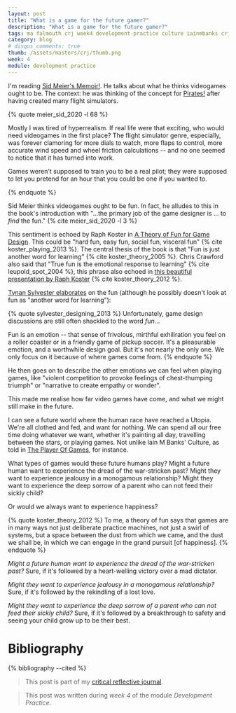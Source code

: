 ```yaml
---
layout: post
title: "What is a game for the future gamer?"
description: "What is a game for the future gamer?"
tags: ma falmouth crj week4 development-practice culture iainmbanks crj-affective crj-procedural
category: blog
# disqus_comments: true
thumb: /assets/masters/crj/thumb.png
week: 4
module: development practice
---
```


I'm reading [Sid Meier's Memoir!](https://civilization.com/en-GB/news/entries/sid-meier-s-memoir-a-life-in-computer-games-is-now-available/). He talks about what he thinks videogames ought to be. The context: he was thinking of the concept for [Pirates!](https://2k.com/en-US/game/sid-meiers-pirates/) after having created many flight simulators.

{% quote meier_sid_2020 -l 68 %}

Mostly I was tired of hyperrealism. If real life were that exciting, who would need videogames in the first place? The flight simulator genre, especially, was forever clamoring for more dials to watch, more flaps to control, more accurate wind speed and wheel friction calculations -- <span class="highlight">and no one seemed to notice that it has turned into work.</span>

Games weren't supposed to train you to be a real pilot; they were supposed to let you pretend for an hour that you could be one if you wanted to.

{% endquote %}

Sid Meier thinks videogames ought to be fun. In fact, he alludes to this in the book's introduction with "...the primary job of the game designer is ... to *find* the fun." {% cite meier_sid_2020 -l 3 %}

This sentiment is echoed by Raph Koster in [A Theory of Fun for Game Design](https://www.oreilly.com/library/view/theory-of-fun/9781449363208/). This could be "hard fun, easy fun, social fun, visceral fun" {% cite koster_playing_2013 %}. The central thesis of the book is that "Fun is just another word for learning" {% cite koster_theory_2005 %}. Chris Crawford also said that "True fun is the emotional response to learning" {% cite leupold_spot_2004 %}, this phrase also echoed in [this beautiful presentation by Raph Koster](https://www.raphkoster.com/gaming/gdco12/Koster_Raph_Theory_Fun_10.pdf) {% cite koster_theory_2012 %}.


[Tynan Sylvester elaborates](https://tynansylvester.com/book/) on the fun (although he possibly doesn't look at fun as "another word for learning"):

{% quote sylvester_designing_2013 %}
Unfortunately, game design discussions are still often shackled to the word *fun*...

Fun is an emotion -- that sense of frivolous, mirthful exhiliration you feel on a roller coaster or in a friendly game of pickup soccer. It's a pleasurable emotion, and a worthwhile design goal. But it's not nearly the only one. We only focus on it because of where games come from.
{% endquote %}

He then goes on to describe the other emotions we can feel when playing games, like "violent competition to provoke feelings of chest-thumping triumph" or "narrative to create empathy or wonder".

This made me realise how far video games have come, and what we might still make in the future.

I can see a future world where the human race have reached a Utopia. We're all clothed and fed, and want for nothing. We can spend all our free time doing whatever we want, whether it's painting all day, travelling between the stars, or playing games. Not unlike Iain M Banks' Culture, as told in [The Player Of Games](https://www.hachette.co.uk/titles/iain-m-banks-3/the-player-of-games/9780748110063/), for instance.

What types of games would these future humans play? Might a future human want to experience the dread of the war-stricken past? Might they want to experience jealousy in a monogamous relationship? Might they want to experience the deep sorrow of a parent who can not feed their sickly child?

Or would we always want to experience happiness?

{% quote koster_theory_2012 %}
To me, a theory of fun says that games are in many ways not just deliberate practice machines, not just a swirl of systems, but a space between the dust from which we came, and the dust we shall be, in which we can engage in the grand pursuit [of happiness].
{% endquote %}

*Might a future human want to experience the dread of the war-stricken past?* <span class="highlight">Sure, if it's followed by a heart-welling victory over a mad dictator.</span>

*Might they want to experience jealousy in a monogamous relationship?* <span class="highlight">Sure, if it's followed by the rekindling of a lost love.</span>

*Might they want to experience the deep sorrow of a parent who can not feed their sickly child?* <span class="highlight">Sure, if it's followed by a breakthrough to safety and seeing your child grow up to be their best.</span>

# Bibliography

{% bibliography --cited %}

> This post is part of my [critical reflective journal](/tags#crj).

> This post was written during _week 4_ of the module _Development Practice_.
